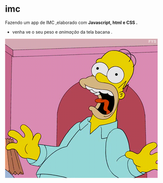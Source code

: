 # imc
Fazendo um app de IMC ,elaborado com **Javascript, html e CSS .**

* venha ve o seu peso e *animação* da tela bacana .

*![home](https://github.com/evertonshow/imc/blob/master/homer-simpsons.gif)*
